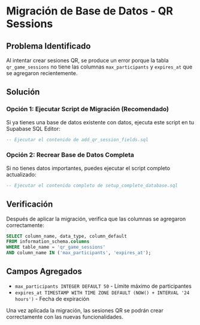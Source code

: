 # Migración de Base de Datos - QR Sessions

## Problema Identificado
Al intentar crear sesiones QR, se produce un error porque la tabla `qr_game_sessions` no tiene las columnas `max_participants` y `expires_at` que se agregaron recientemente.

## Solución

### Opción 1: Ejecutar Script de Migración (Recomendado)
Si ya tienes una base de datos existente con datos, ejecuta este script en tu Supabase SQL Editor:

```sql
-- Ejecutar el contenido de add_qr_session_fields.sql
```

### Opción 2: Recrear Base de Datos Completa
Si no tienes datos importantes, puedes ejecutar el script completo actualizado:

```sql
-- Ejecutar el contenido completo de setup_complete_database.sql
```

## Verificación
Después de aplicar la migración, verifica que las columnas se agregaron correctamente:

```sql
SELECT column_name, data_type, column_default 
FROM information_schema.columns 
WHERE table_name = 'qr_game_sessions' 
AND column_name IN ('max_participants', 'expires_at');
```

## Campos Agregados
- `max_participants INTEGER DEFAULT 50` - Límite máximo de participantes
- `expires_at TIMESTAMP WITH TIME ZONE DEFAULT (NOW() + INTERVAL '24 hours')` - Fecha de expiración

Una vez aplicada la migración, las sesiones QR se podrán crear correctamente con las nuevas funcionalidades.